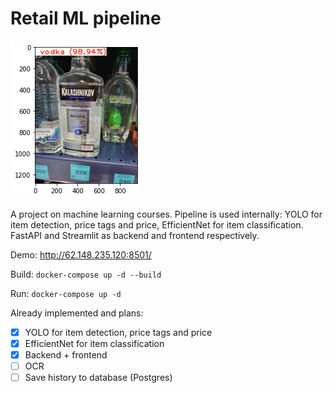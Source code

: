 # Retail ML pipeline

![Пример работы](image.png)

A project on machine learning courses. Pipeline is used internally: YOLO for item detection, price tags and price, EfficientNet for item classification. FastAPI and Streamlit as backend and frontend respectively.

Demo: http://62.148.235.120:8501/

Build: `docker-compose up -d --build`

Run: `docker-compose up -d`


Already implemented and plans:
- [x] YOLO for item detection, price tags and price
- [x] EfficientNet for item classification
- [x] Backend + frontend
- [ ] OCR
- [ ] Save history to database (Postgres)
